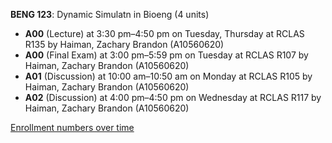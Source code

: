 **BENG 123**: Dynamic Simulatn in Bioeng (4 units)

- **A00** (Lecture) at 3:30 pm–4:50 pm on Tuesday, Thursday at RCLAS R135 by Haiman, Zachary Brandon (A10560620)
- **A00** (Final Exam) at 3:00 pm–5:59 pm on Tuesday at RCLAS R107 by Haiman, Zachary Brandon (A10560620)
- **A01** (Discussion) at 10:00 am–10:50 am on Monday at RCLAS R105 by Haiman, Zachary Brandon (A10560620)
- **A02** (Discussion) at 4:00 pm–4:50 pm on Wednesday at RCLAS R117 by Haiman, Zachary Brandon (A10560620)

[Enrollment numbers over time](./BENG123.tsv)
